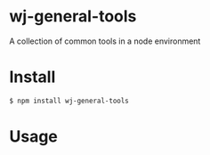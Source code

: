 # wj-general-tools
A collection of common tools in a node environment

# Install

```bash
$ npm install wj-general-tools
```

# Usage
